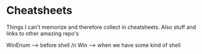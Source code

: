 # Cheatsheets

Things I can't memorize and therefore collect in cheatsheets. Also stuff and links to other amazing repo's

WinEnum --> before shell /n
Win --> when we have some kind of shell
